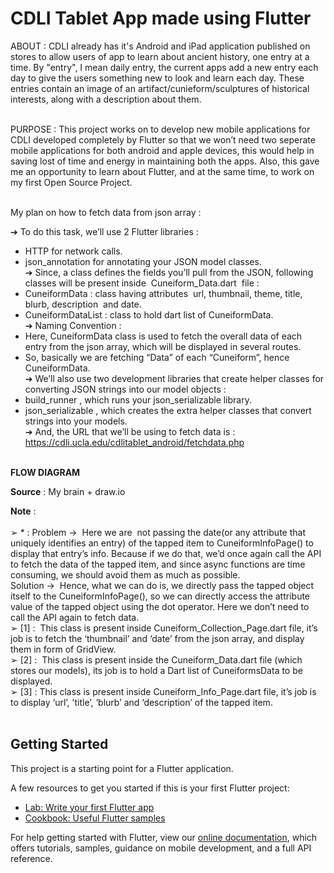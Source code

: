 # CDLI Tablet App made using Flutter

ABOUT : CDLI already has it's Android and iPad application published on stores to allow users of app to learn about ancient history, one entry at a time. By "entry", I mean daily entry, the current apps add a new entry each day to give the users something new to look and learn each day. These entries contain an image of an artifact/cunieform/sculptures of historical interests, along with a description about them.<br><br>

PURPOSE : This project works on to develop new mobile applications for CDLI developed
completely by Flutter so that we won’t need two seperate mobile applications for both
android and apple devices, this would help in saving lost of time and energy in
maintaining both the apps. Also, this gave me an opportunity to learn about Flutter, and at the same time, to work on my first Open Source Project.<br><br>


My plan on how to fetch data from json array : 

➔ To do this task, we’ll use 2 Flutter libraries :
- HTTP​ for network calls.
- json_annotation​ for annotating your JSON model classes.<br>
➔ Since, a class defines the fields you’ll pull from the JSON, following classes will be
present inside ​ Cuneiform_Data.dart ​ file :
- CuneiformData : class having attributes ​ url, thumbnail, theme, title, blurb,
description ​ and​ date.
- CuneiformDataList : class to hold dart list of CuneiformData.<br>
➔ Naming Convention :
- Here, CuneiformData class is used to fetch the overall data of each entry from
the json array, which will be displayed in several routes.
- So, basically we are fetching “Data” of each “Cuneiform”, hence CuneiformData.<br>
➔ We’ll also use two development libraries that create helper classes for converting
JSON strings into our model objects :
- build_runner​ , which runs your json_serializable library.
- json_serializable​ , which creates the extra helper classes that convert strings
into your models.<br>
➔ And, the URL that we’ll be using to fetch data is :
https://cdli.ucla.edu/cdlitablet_android/fetchdata.php<br><br>

<b>FLOW DIAGRAM</b> 

<imr src="./CDLI_ULTRA_UPDATE_JSONFETCH.jpg">

<b>Source</b> : My brain + draw.io<br>

<b>Note</b> :<br>	
        ➢ *​ ​: Problem -> ​ Here we are ​ not​ passing the date(or any attribute that uniquely
	identifies an entry) of the tapped item to CuneiformInfoPage() to display that
	entry’s info. Because if we do that, we’d once again call the API to fetch the data
	of the tapped item, and since async functions are time consuming, we should
	avoid them as much as possible.<br>
	Solution -> ​ Hence, what we can do is, we directly pass the tapped object
	itself to the CuneiformInfoPage(), so we can directly access the attribute value of
	the tapped object using the dot operator. Here we don’t need to call the API
	again to fetch data.<br>
        ➢ [1] : ​ This class is present inside Cuneiform_Collection_Page.dart file, it’s job is to
	fetch the ‘thumbnail’ and ‘date’ from the json array, and display them in form of
	GridView.<br>
        ➢ [2] : ​ This class is present inside the Cuneiform_Data.dart file (which stores our
	models), its job is to hold a Dart list of CuneiformsData to be displayed.<br>
        ➢ [3] : ​ This class is present inside Cuneiform_Info_Page.dart file, it’s job is to
	display ‘url’, ’title’, ‘blurb’ and ‘description’ of the tapped item.<br><br>


## Getting Started

This project is a starting point for a Flutter application.

A few resources to get you started if this is your first Flutter project:

- [Lab: Write your first Flutter app](https://flutter.dev/docs/get-started/codelab)
- [Cookbook: Useful Flutter samples](https://flutter.dev/docs/cookbook)

For help getting started with Flutter, view our
[online documentation](https://flutter.dev/docs), which offers tutorials,
samples, guidance on mobile development, and a full API reference.
